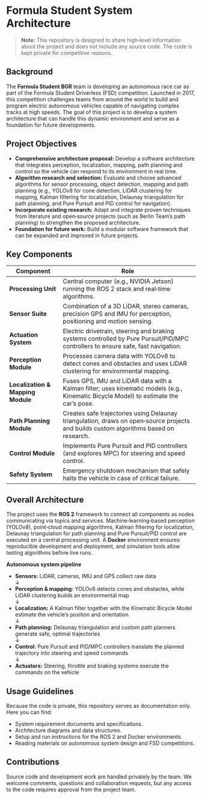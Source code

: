 # Formula Student System Architecture

> **Note:** This repository is designed to share high‑level information about the project and does not include any source code. The code is kept private for competitive reasons.

## Background

The **Formula Student BGR** team is developing an autonomous race car as part of the Formula Student Driverless (FSD) competition. Launched in 2017, this competition challenges teams from around the world to build and program electric autonomous vehicles capable of navigating complex tracks at high speeds. The goal of this project is to develop a system architecture that can handle this dynamic environment and serve as a foundation for future developments.

## Project Objectives

- **Comprehensive architecture proposal:** Develop a software architecture that integrates perception, localization, mapping, path planning and control so the vehicle can respond to its environment in real time.
- **Algorithm research and selection:** Evaluate and choose advanced algorithms for sensor processing, object detection, mapping and path planning (e.g., YOLOv8 for cone detection, LiDAR clustering for mapping, Kalman filtering for localization, Delaunay triangulation for path planning, and Pure Pursuit and PID control for navigation).
- **Incorporate existing research:** Adapt and integrate proven techniques from literature and open‑source projects (such as Berlin Team’s path planning) to strengthen the proposed architecture.
- **Foundation for future work:** Build a modular software framework that can be expanded and improved in future projects.

## Key Components

| Component | Role |
|---|---|
| **Processing Unit** | Central computer (e.g., NVIDIA Jetson) running the ROS 2 stack and real‑time algorithms. |
| **Sensor Suite** | Combination of a 3D LiDAR, stereo cameras, precision GPS and IMU for perception, positioning and motion sensing. |
| **Actuation System** | Electric drivetrain, steering and braking systems controlled by Pure Pursuit/PID/MPC controllers to ensure safe, fast navigation. |
| **Perception Module** | Processes camera data with YOLOv8 to detect cones and obstacles and uses LiDAR clustering for environmental mapping. |
| **Localization & Mapping Module** | Fuses GPS, IMU and LiDAR data with a Kalman filter; uses kinematic models (e.g., Kinematic Bicycle Model) to estimate the car’s pose. |
| **Path Planning Module** | Creates safe trajectories using Delaunay triangulation, draws on open‑source projects and builds custom algorithms based on research. |
| **Control Module** | Implements Pure Pursuit and PID controllers (and explores MPC) for steering and speed control. |
| **Safety System** | Emergency shutdown mechanism that safely halts the vehicle in case of critical failure. |

## Overall Architecture

The project uses the **ROS 2** framework to connect all components as nodes communicating via topics and services. Machine‑learning‑based perception (YOLOv8), point‑cloud mapping algorithms, Kalman filtering for localization, Delaunay triangulation for path planning and Pure Pursuit/PID control are executed on a central processing unit. A **Docker** environment ensures reproducible development and deployment, and simulation tools allow testing algorithms before live runs.

**Autonomous system pipeline**

- **Sensors:** LiDAR, cameras, IMU and GPS collect raw data  
  ↓
- **Perception & mapping:** YOLOv8 detects cones and obstacles, while LiDAR clustering builds an environmental map  
  ↓
- **Localization:** A Kalman filter together with the Kinematic Bicycle Model estimate the vehicle’s position and orientation  
  ↓
- **Path planning:** Delaunay triangulation and custom path planners generate safe, optimal trajectories  
  ↓
- **Control:** Pure Pursuit and PID/MPC controllers translate the planned trajectory into steering and speed commands  
  ↓
- **Actuators:** Steering, throttle and braking systems execute the commands on the vehicle



## Usage Guidelines

Because the code is private, this repository serves as documentation only. Here you can find:

- System requirement documents and specifications.
- Architecture diagrams and data structures.
- Setup and run instructions for the ROS 2 and Docker environments.
- Reading materials on autonomous system design and FSD competitions.

## Contributions

Source code and development work are handled privately by the team. We welcome comments, questions and collaboration requests, but any access to the code requires approval from the project team.
